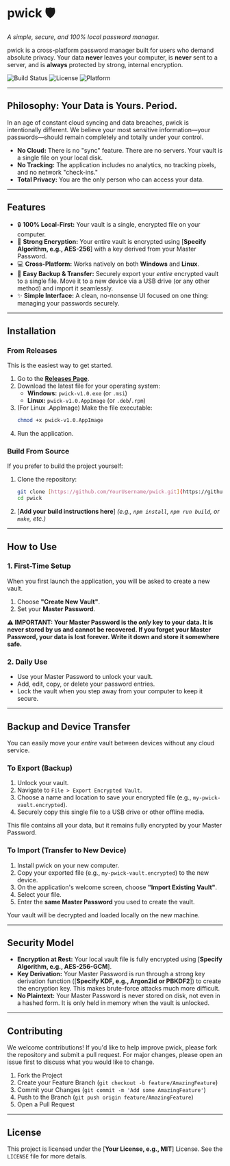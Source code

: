 # pwick 🛡️
_A simple, secure, and 100% local password manager._

pwick is a cross-platform password manager built for users who demand absolute privacy. Your data **never** leaves your computer, is **never** sent to a server, and is **always** protected by strong, internal encryption.

![Build Status](https://img.shields.io/badge/build-passing-brightgreen)
![License](https://img.shields.io/badge/license-MIT-blue) ![Platform](https://img.shields.io/badge/platform-Windows%20%7C%20Linux-lightgrey)

---

## Philosophy: Your Data is Yours. Period.

In an age of constant cloud syncing and data breaches, pwick is intentionally different. We believe your most sensitive information—your passwords—should remain completely and totally under your control.

* **No Cloud:** There is no "sync" feature. There are no servers. Your vault is a single file on your local disk.
* **No Tracking:** The application includes no analytics, no tracking pixels, and no network "check-ins."
* **Total Privacy:** You are the only person who can access your data.

---

## Features

* 🔒 **100% Local-First:** Your vault is a single, encrypted file on your computer.
* 🔑 **Strong Encryption:** Your entire vault is encrypted using [**Specify Algorithm, e.g., AES-256**] with a key derived from your Master Password.
* 💻 **Cross-Platform:** Works natively on both **Windows** and **Linux**.
* 🔄 **Easy Backup & Transfer:** Securely export your *entire* encrypted vault to a single file. Move it to a new device via a USB drive (or any other method) and import it seamlessly.
* ✨ **Simple Interface:** A clean, no-nonsense UI focused on one thing: managing your passwords securely.

---

## Installation

### From Releases

This is the easiest way to get started.

1.  Go to the [**Releases Page**](httpsa://github.com/YourUsername/pwick/releases).
2.  Download the latest file for your operating system:
    * **Windows:** `pwick-v1.0.exe` (or `.msi`)
    * **Linux:** `pwick-v1.0.AppImage` (or `.deb`/`.rpm`)
3.  (For Linux .AppImage) Make the file executable:
    ```bash
    chmod +x pwick-v1.0.AppImage
    ```
4.  Run the application.

### Build From Source

If you prefer to build the project yourself:

1.  Clone the repository:
    ```bash
    git clone [https://github.com/YourUsername/pwick.git](https://github.com/YourUsername/pwick.git)
    cd pwick
    ```
2.  [**Add your build instructions here**]
    *(e.g., `npm install`, `npm run build`, or `make`, etc.)*

---

## How to Use

### 1. First-Time Setup

When you first launch the application, you will be asked to create a new vault.

1.  Choose **"Create New Vault"**.
2.  Set your **Master Password**.

**⚠️ IMPORTANT: Your Master Password is the *only* key to your data. It is never stored by us and cannot be recovered. If you forget your Master Password, your data is lost forever. Write it down and store it somewhere safe.**

### 2. Daily Use

* Use your Master Password to unlock your vault.
* Add, edit, copy, or delete your password entries.
* Lock the vault when you step away from your computer to keep it secure.

---

## Backup and Device Transfer

You can easily move your *entire* vault between devices without any cloud service.

### To Export (Backup)

1.  Unlock your vault.
2.  Navigate to `File > Export Encrypted Vault`.
3.  Choose a name and location to save your encrypted file (e.g., `my-pwick-vault.encrypted`).
4.  Securely copy this single file to a USB drive or other offline media.

This file contains all your data, but it remains fully encrypted by your Master Password.

### To Import (Transfer to New Device)

1.  Install pwick on your new computer.
2.  Copy your exported file (e.g., `my-pwick-vault.encrypted`) to the new device.
3.  On the application's welcome screen, choose **"Import Existing Vault"**.
4.  Select your file.
5.  Enter the **same Master Password** you used to create the vault.

Your vault will be decrypted and loaded locally on the new machine.

---

## Security Model

* **Encryption at Rest:** Your local vault file is fully encrypted using [**Specify Algorithm, e.g., AES-256-GCM**].
* **Key Derivation:** Your Master Password is run through a strong key derivation function ([**Specify KDF, e.g., Argon2id or PBKDF2**]) to create the encryption key. This makes brute-force attacks much more difficult.
* **No Plaintext:** Your Master Password is never stored on disk, not even in a hashed form. It is only held in memory when the vault is unlocked.

---

## Contributing

We welcome contributions! If you'd like to help improve pwick, please fork the repository and submit a pull request. For major changes, please open an issue first to discuss what you would like to change.

1.  Fork the Project
2.  Create your Feature Branch (`git checkout -b feature/AmazingFeature`)
3.  Commit your Changes (`git commit -m 'Add some AmazingFeature'`)
4.  Push to the Branch (`git push origin feature/AmazingFeature`)
5.  Open a Pull Request

---

## License

This project is licensed under the [**Your License, e.g., MIT**] License. See the `LICENSE` file for more details.
